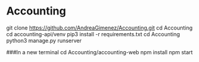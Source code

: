 # Accounting

git clone https://github.com/AndreaGimenez/Accounting.git
cd Accounting
cd accounting-api/venv
pip3 install -r requirements.txt
cd Accounting
python3 manage.py runserver

###In a new terminal
cd Accounting/accounting-web
npm install
npm start
